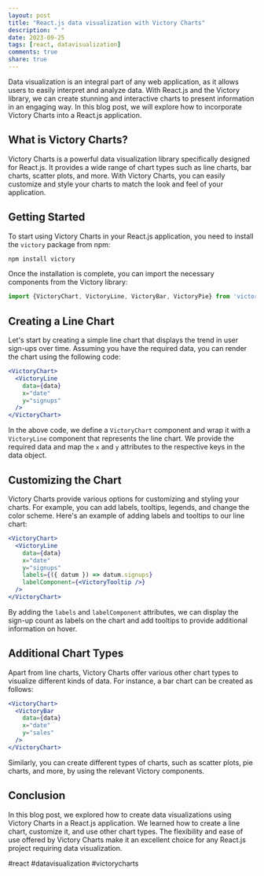 ```yaml
---
layout: post
title: "React.js data visualization with Victory Charts"
description: " "
date: 2023-09-25
tags: [react, datavisualization]
comments: true
share: true
---
```


Data visualization is an integral part of any web application, as it allows users to easily interpret and analyze data. With React.js and the Victory library, we can create stunning and interactive charts to present information in an engaging way. In this blog post, we will explore how to incorporate Victory Charts into a React.js application.

## What is Victory Charts?

Victory Charts is a powerful data visualization library specifically designed for React.js. It provides a wide range of chart types such as line charts, bar charts, scatter plots, and more. With Victory Charts, you can easily customize and style your charts to match the look and feel of your application.

## Getting Started

To start using Victory Charts in your React.js application, you need to install the `victory` package from npm:

```bash
npm install victory
```

Once the installation is complete, you can import the necessary components from the Victory library:

```jsx
import {VictoryChart, VictoryLine, VictoryBar, VictoryPie} from 'victory';
```

## Creating a Line Chart

Let's start by creating a simple line chart that displays the trend in user sign-ups over time. Assuming you have the required data, you can render the chart using the following code:

```jsx
<VictoryChart>
  <VictoryLine
    data={data}
    x="date"
    y="signups"
  />
</VictoryChart>
```

In the above code, we define a `VictoryChart` component and wrap it with a `VictoryLine` component that represents the line chart. We provide the required data and map the `x` and `y` attributes to the respective keys in the data object.

## Customizing the Chart

Victory Charts provide various options for customizing and styling your charts. For example, you can add labels, tooltips, legends, and change the color scheme. Here's an example of adding labels and tooltips to our line chart:

```jsx
<VictoryChart>
  <VictoryLine
    data={data}
    x="date"
    y="signups"
    labels={({ datum }) => datum.signups}
    labelComponent={<VictoryTooltip />}
  />
</VictoryChart>
```

By adding the `labels` and `labelComponent` attributes, we can display the sign-up count as labels on the chart and add tooltips to provide additional information on hover.

## Additional Chart Types

Apart from line charts, Victory Charts offer various other chart types to visualize different kinds of data. For instance, a bar chart can be created as follows:

```jsx
<VictoryChart>
  <VictoryBar
    data={data}
    x="date"
    y="sales"
  />
</VictoryChart>
```

Similarly, you can create different types of charts, such as scatter plots, pie charts, and more, by using the relevant Victory components.

## Conclusion

In this blog post, we explored how to create data visualizations using Victory Charts in a React.js application. We learned how to create a line chart, customize it, and use other chart types. The flexibility and ease of use offered by Victory Charts make it an excellent choice for any React.js project requiring data visualization.

#react #datavisualization #victorycharts